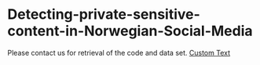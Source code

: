 # Detecting-private-sensitive-content-in-Norwegian-Social-Media
Please contact us for retrieval of the code and data set. [Custom Text](mailto:haldisborgen@gmail.com)


